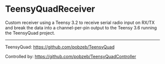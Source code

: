 # TeensyQuadReceiver
Custom receiver using a Teensy 3.2 to receive serial radio input on RX/TX and break the data into a channel-per-pin output to the Teensy 3.6 running the TeensyQuad project.

---

TeensyQuad: https://github.com/pobzeb/TeensyQuad

Controlled by: https://github.com/pobzeb/TeensyQuadController
